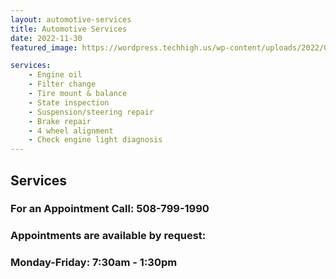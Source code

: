 ```yaml
---
layout: automotive-services
title: Automotive Services
date: 2022-11-30
featured_image: https://wordpress.techhigh.us/wp-content/uploads/2022/04/chad-kirchoff-xe-e69j6-Ds-unsplash-1.jpg

services:
    - Engine oil
    - Filter change
    - Tire mount & balance
    - State inspection 
    - Suspension/steering repair 
    - Brake repair 
    - 4 wheel alignment
    - Check engine light diagnosis 
---
```


## Services

### For an Appointment Call: 508-799-1990

### Appointments are available by request:
### Monday-Friday: 7:30am - 1:30pm 

 